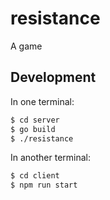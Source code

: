 # resistance

A game

## Development

In one terminal:

```sh
$ cd server
$ go build
$ ./resistance
```

In another terminal:

```sh
$ cd client
$ npm run start
```
